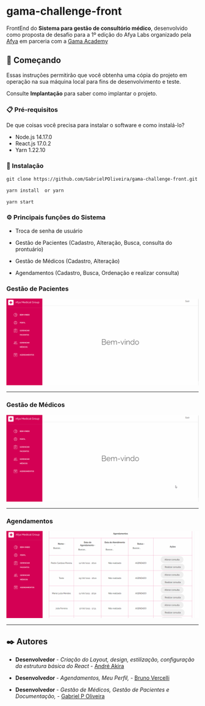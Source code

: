 # gama-challenge-front
FrontEnd do **Sistema para gestão de consultório médico**, desenvolvido como proposta de desafio para a 1º edição do Afya Labs organizado pela [Afya](https://afya.com.br/) em parceria com a [Gama Academy](https://www.gama.academy/)


## 🚀 Começando

Essas instruções permitirão que você obtenha uma cópia do projeto em operação na sua máquina local para fins de desenvolvimento e teste.

Consulte **Implantação** para saber como implantar o projeto.

### 📋 Pré-requisitos

De que coisas você precisa para instalar o software e como instalá-lo?

* Node.js 14.17.0 
* React.js 17.0.2
* Yarn 1.22.10

### 🔧 Instalação

```
git clone https://github.com/GabrielPOliveira/gama-challenge-front.git
```

```
yarn install  or yarn
```

```
yarn start
```

### ⚙️ Principais funções do Sistema

* Troca de senha de usuário

* Gestão de Pacientes (Cadastro, Alteração, Busca, consulta do prontuário)

* Gestão de Médicos (Cadastro, Alteração)

* Agendamentos (Cadastro, Busca, Ordenação e realizar consulta)

### Gestão de Pacientes

<img src="pacientes.gif"/>

------------------------
### Gestão de Médicos

<img src="Medicos.gif"/>

------------------------
### Agendamentos

<img src="agendamento.gif"/>

------------------------


## ✒️ Autores

* **Desenvolvedor** - *Criação do Layout, design, estilização, configuração da estrutura básica do React* - [André Akira](https://github.com/DevAndreAkira)

* **Desenvolvedor** - *Agendamentos, Meu Perfil,* - [Bruno Vercelli](https://github.com/bjmvercelli)

* **Desenvolvedor** - *Gestão de Médicos, Gestão de Pacientes e Documentação,* - [Gabriel P Oliveira](https://github.com/GabrielPOliveira/)